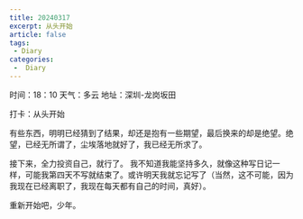 ```yaml
---
title: 20240317
excerpt: 从头开始
article: false
tags:
 - Diary
categories:
 -  Diary
---
```


时间：18：10
天气：多云
地址：深圳-龙岗坂田

打卡：从头开始

有些东西，明明已经猜到了结果，却还是抱有一些期望，最后换来的却是绝望。绝望，已经无所谓了，尘埃落地就好了，我已经无所求了。

接下来，全力投资自己，就行了。
我不知道我能坚持多久，就像这种写日记一样，可能我第四天不写就结束了。或许明天我就忘记写了（当然，这不可能，因为我现在已经离职了，我现在每天都有自己的时间，真好）。

重新开始吧，少年。